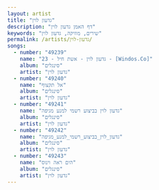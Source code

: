 ```yaml
---
layout: artist
title: "גדעון לוין"
description: "דף האמן גדעון לוין"
keywords: "שירים, מוזיקה, גדעון לוין"
permalink: /artists/גדעון-לוין/
songs:
  - number: "49239"
    name: "23 - גדעון לוין - אשת חיל - [Windos.Co]"
    album: "סינגלים"
    artist: "גדעון לוין"
  - number: "49240"
    name: "אל תקצוף"
    album: "סינגלים"
    artist: "גדעון לוין"
  - number: "49241"
    name: "גדעון לוין בביצוע רשמי למנע מגיפה"
    album: "סינגלים"
    artist: "גדעון לוין"
  - number: "49242"
    name: "גדעון_לוין_בביצוע_רשמי_למנע_מגיפה"
    album: "סינגלים"
    artist: "גדעון לוין"
  - number: "49243"
    name: "הים ראה וינוס"
    album: "סינגלים"
    artist: "גדעון לוין"
---
```

